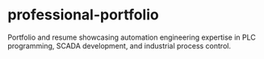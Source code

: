 # professional-portfolio
Portfolio and resume showcasing automation engineering expertise in PLC programming, SCADA development, and industrial process control.

